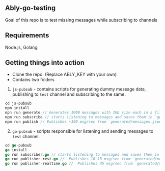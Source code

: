 ## Ably-go-testing
Goal of this repo is to test missing messages while subscribing to channels

## Requirements
Node.js, Golang

## Getting things into action
- Clone the repo. (Replace ABLY_KEY with your own)
- Contains two folders

1. `js-pubsub` - contains scripts for generating dummy message data, publishing to `test` channel and subscribing to the same.
```js
cd js-pubsub
npm install
npn run generate // Generates 1000 messages with 2kb size each in a file under `generated/messages.json` at root.
npm run subscribe // starts listening to messages and saves them in `generated/js_subscribed.json` at root.
npm run publish // Publishes ~100 msg/sec from `generated/messages.json` and saves them at `generated/js_published.json`
```

2. `go-pubsub` - scripts responsible for listening and sending messages to `test` channel.

```go
cd go-pubsub
go install
go run subscriber.go // starts listening to messages and saves them in `generated/go_subscribed.json` at root.
go run publisher-rest.go //  Publishes 10-15 msg/sec from `generated/messages.json` and saves them at `generated/go_published_rest.json`
go run publisher-realtime.go //  Publishes 45 msg/sec from `generated/messages.json` and saves them at `generated/go_published_realtime.json`
```
